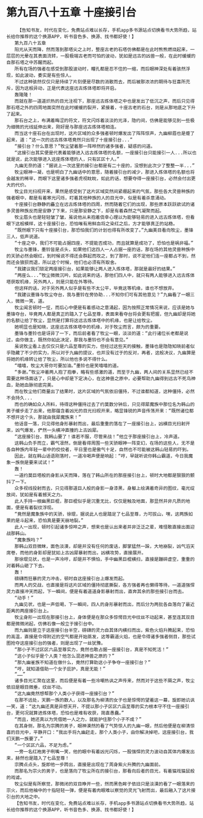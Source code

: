 # 第九百八十五章 十座接引台
        【告知书友，时代在变化，免费站点难以长存，手机app多书源站点切换看书大势所趋，站长给你推荐的这个换源APP，听书音色多、换源、找书都好使！】
       第九百八十五章
       阳光从天而降，然而落到那塔尖之上时，整座古老的石塔仿佛都是在此时熊熊燃烧起来，一层层的光晕在其表面流转，一股极端古老而可怕的波动，犹如是远古的凶兽一般，在此时缓缓的自那石塔之中苏醒而起。
       所有在场的强者在感受到那股波动时，瞳孔都是忍不住的一缩，而后眼神深处有着骇然浮现，如此波动，委实是有些惊人。
       不过这种骇然仅仅只是持续了片刻便是尽数的消散而去，而后被那浓浓的期待与狂喜所充斥，因为这般异动，正是代表这座远古炼体塔即将开启。
       轰隆隆！
       而就在那一道道炽热的目光注视下，那座远古炼体塔之中也是发出了低沉之声，而后只见得那石塔之外的四周地面突然在此时缓缓的裂开，紧接着，十座古老的石台，则是从那地底之下升了起来。
       那石台之上，布满着晦涩的符文，符文闪烁着淡淡的光泽，隐约间，仿佛是能够见到一些极为细微的光线延伸出来，刚好是与那座远古炼体塔相连。
       而当这十座石台在出现时，这片区域的众多强者顿时爆发出了阵阵惊声，九幽柳眉也是蹙了起来，道：“这一次的远古炼体塔竟然只出现了十座接引台...”
       “接引台？什么意思？”牧尘望着那一阵哗然的诸多强者，疑惑的问道。
       “这接引台其实便是代表着能够进入远古炼体塔的名额，一座接引台只能接引一人...所以也就是说，此次能够进入这座炼体塔的人，只有区区十人。”
       九幽无奈的道：“据说上一次这里的接引台都是有二十座的，没想到此次少了整整一半...”
       牧尘眼神一凝，也是明白了九幽话中的意思，随着接引台的减少，那进入炼体塔的名额也将会越发的稀罕，而眼下这里诸多强者虎视眈眈，如此的话，想要夺得一座接引台，必然会付出更大的代价。
       牧尘目光扫视开来，果然是感受到了这片区域突然间紧绷起来的气氛，那些各大灵兽种族的强者眼中，都是有着寒光闪烁，盯着其他种族的人的目光中，似是有着杀意涌动。
       十座接引台静静的矗立在远古炼体塔的四周，然而随着它们的出现，那些原本跃跃欲试的诸多灵兽种族反而是安静了下来，只是那安静之下，却是有着森然之气凝聚而起。
       牧尘眉头也是轻轻皱了皱，虽说他从未抱着侥幸心理以为能够轻易的进入远古炼体塔，但看眼下这般模样，这十座接引台，恐怕唯有用鲜血将之染红之后，方才能够真正的站稳。
       “既然眼下只有十座接引台，那恐怕我们的计划也得有所改变了。”九幽美目看向牧尘，墨锋三人，低声说道。
       “十座之中，我们不可能占据四座，不提能否成功，而且就算是成功了，恐怕也是祸非福。”
       牧尘与墨锋，墨铃皆是点头，如果他们这四人一人占据一座的话，那在场的其他灵兽种族中的天骄必然会眼红，到时候说不得还会群起而攻之，到了那时，说不定他们连一座都占不到，然而还会狼狈而退，所以这个时候，他们也必须有所取舍。
       “我建议我们锁定两座接引台，如果能够让两人进入炼体塔，那就是最好的结果。”
       “两座么...”牧尘微微沉吟，如此说来的话，那他们四人中，就只有两人能够进入远古炼体塔获取机缘，另外两人，则是只能在外等待。
       但这样的话，对于另外两人似乎是有些不太公平，毕竟这等机缘，谁也不想放弃。
       “我建议墨锋与牧尘夺台，我与墨铃在旁协助...不知你们可有其他意见？”九幽看了一眼三人，微微一笑，道。
       牧尘闻言顿时一怔，而后心中便是有着感动之意涌起，因为按照正常情况来说，应该是她与墨锋夺台，毕竟两人都是真正的踏入了七品至尊，表面来看夺台将会更有把握，但九幽却是将她的名额让给了牧尘，显然是打算将这远古炼体塔中的机缘，也是让给牧尘。
       她明显也是知晓，这座远古炼体塔中的机缘，对于牧尘而言，颇为的重要。
       墨锋与墨铃也是讶异了一下，而后前者看了牧尘一眼，淡淡的道：“此行诸位长老都是说过，由你做主，既然你如此决定，那我与墨铃也不会有意见。”
       虽说牧尘看上去仅仅只是六品至尊的实力，但经过这些天的接触，墨锋也是隐隐知晓前者似乎隐藏了不少的实力，所以对于九幽的提议，也并没有过于的反对，再者，这般决议，九幽算是将她的机缘转让给了牧尘，所以他也多说不得什么。
       “嘻嘻，牧尘大哥你可要加油。”墨铃也是笑嘻嘻的道。
       “多谢。”牧尘冲着两人抱了抱拳，略有些感激的道，而至于九幽，两人间的关系显然已经不需要这种场面话了，只是心中却是下定决心，在这神兽之原中，必要帮助九幽得到远古不死鸟神血，助她血脉彻底完美。
       而在牧尘他们商量出了结果时，这片区域的气氛依旧僵持，不过谁都知道，这种僵持，必然不会持久...
       而也的确如众人所料，待得这种僵持过去了约莫数分钟后，只见得犀魔族中那位名为韩山的男子缓步走了出来，他那蕴含着凶光的目光扫视开来，略显锋锐的声音传荡开来：“既然诸位都不想开这个头，那就由我犀魔族来！”
       他话音一落，只见得他身形暴射而出，最后重重的落在了一座接引台上，凶横目光扫射开来，凶气爆发，俨然一头横冲直撞的上古凶犀。
       “这座接引台，我韩山要了！谁若不服，尽管来战！”他立于那座接引台上，冷声道。
       这韩山负手而立，霸气凛然，倒是看得周围一些天骄眼神一阵变幻，在场的这些人，无不是各自种族内年轻一辈中的佼佼者，平日里也是傲气十足，自然也不可能被这韩山轻易的吓到。
       因此，就在韩山话语刚落时，一道冷喝声便是响起：“哼，早就听说你韩山霸道，今日我魔象一族倒是要来试试！”
       轰！
       一道约莫巨塔般的身影从天而降，落在了韩山所在的那座接引台上，顿时大地都是狠狠的颤抖了一下。
       众多视线投射而去，只见得那道巨人般的身影一身漆黑，身躯上绘满着奇异的图纹，毫光绽放间，犹如是有着撼天之力。
       此人手持一根幽黑巨棍，那巨棍似乎是沉重无比，仅仅是触及地面，那显然并非凡质的地面，便是有着裂纹浮现。
       “竟然是魔象族中的天骄，徐琨，据说此人也是踏足了七品至尊，力可拔山，嘿，这两族如果的是斗起来，恐怕真是要天崩地裂。”
       此人一出现，顿时引起诸多惊哗之声，想来也是认出来者并非泛泛之辈，难怪敢直接出面迎战那韩山。
       “魔象族吗？”
       那韩山双目微眯，面色淡漠，却是并没有任何的废话，脚掌猛然一跺，大地崩裂，凶气滔天席卷，而他的身影却是犹如上古凶犀暴射而出，凶横攻势，直接展开。
       那徐琨见状，也是一声冷哼，却是并不惧怕，手中幽黑巨棍横扫，直接是蹦碎虚空，重重的对着韩山砸了下去。
       轰！
       磅礴而狂暴的灵力冲击，顿时自这座接引台上爆发而起。
       而两人的交战，也直接是将这片区域的僵持彻底撕裂，各方强者再也懒得等待，一道道强悍灵力直接冲天而起，下一瞬间，便是有着道道身影暴射而出，直奔其余的那些接引台而去。
       “动手！”
       九幽见状，也是一声低喝，下一瞬间，四人的身形暴射而出，而后分为两批各自落向了最近距离的两座接引台上。
       牧尘身形一出现在那接引台上，身体便是在那众多惊愕目光中纹丝不动起来，甚至连其双目都是微微闭起，仿佛石像一般立于接引台中。
       而九幽则是立于这座接引台半空，磅礴的灵力自其体内横扫而出，紫色火焰升腾起来，恐怕的高温，直接是令得附近的空气都是开始蒸发，这等霸道火焰，也是令得诸多强者侧目，那些试图抢夺这座接引台的强者，则是出现了一丝犹豫。
       “那小子不过区区六品至尊实力，竟然也敢占据一座接引台，真是不知死活！”
       “这小子似乎是个人类？他怎么混进神兽之原的？”
       “那九幽雀族不知道在做什么，竟然打算助这小子争夺一座接引台？”
       “哼，就知道借助一个女子庇护，真是无能！”
       “……”
       诸多目光汇聚在这里，而后便是有着一些冷嘲热讽之声传来，然而对于这些不屑之声，牧尘依旧是眼目微垂，纹丝不动。
       “这九幽竟然想帮那个人类小子获得一座接引台？”
       在那不远处，天鹏一族的数人，以及那名为柳清的女子也是惊愕的望着这一幕，旋即她讥讽一笑，道：“这九幽还真是异想天开，不提以那小子区区六品至尊的实力根本守不住一座接引台，更何况就算进炼体塔，恐怕也是难有收获，简直愚蠢。”
       “而且，她还真以为凭借她一人之力，就能护住那个小子不成？”
       在其身侧，那名为宗腾的男子，眼神漠然的看了气势惊人的九幽一眼，然后他便是在柳清惊喜的目光中，平静开口：“我出手将九幽赶走，那个人类小子，由你解决掉吧，这座接引台，我们天鹏一族要了。”
       “一个区区六品，不足为虑。”
       一旁一名红袍男子咧嘴一笑，他的眼中有着凶光闪烁，一股强悍的灵力波动自其体内爆发出来，赫然也是踏入了七品至尊！
       宗腾点点头，旋即他一步跨出，直接是出现在了周身紫火升腾的九幽面前。
       而那名为宗火的男子，也是落向了牧尘所在的接引台，那看向后者的目光，有着猫戏猫鼠般的戏谑。
       牧尘似是有所察觉，那微闭的双目睁开一些，然而黑色眸子依旧只是淡漠的看了一眼落来的宗火，而后他袖中的十指轻轻一弹，便是有着肉眼难以察觉的灵光飞射而出，最后融入了这片接引台的大地之中。
       【告知书友，时代在变化，免费站点难以长存，手机app多书源站点切换看书大势所趋，站长给你推荐的这个换源APP，听书音色多、换源、找书都好使！】